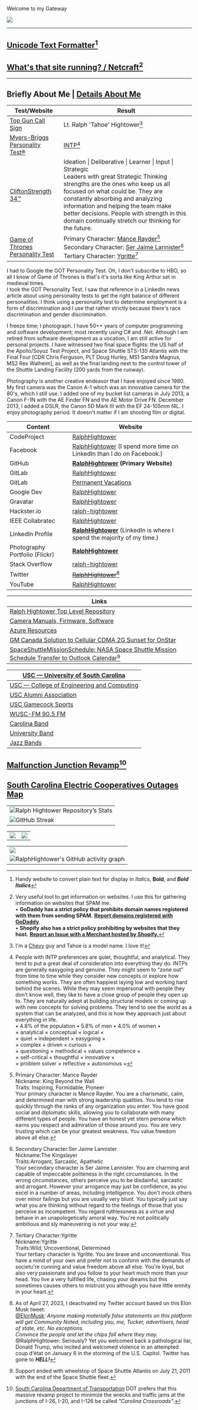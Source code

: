 Welcome to my Gateway 

<a href="https://m.maploco.com/visited-states/mine.php?states=AL-AR-DC-DE-FL-GA-IA-IL-IN-KS-KY-LA-MD-MI-MN-MO-MS-NC-NE-OH-PA-RI-SC-TN-VA-WI-WV&w=ml"><img src="https://map1.maploco.com/visited-states/ml/AL-AR-DC-DE-FL-GA-IA-IL-IN-KS-KY-LA-MD-MI-MN-MO-MS-NC-NE-OH-PA-RI-SC-TN-VA-WI-WV.png" border=0></a>

<hr>

## [Unicode Text Formatter](https://lingojam.com/BoldTextGenerator)[^51]
[^51]: Handy website to convert plain text for display in *Italics*, **Bold**, and ***Bold Italics***
## [What's that site running? / Netcraft](https://sitereport.netcraft.com/ )[^52]
[^52]: Very useful tool to get information on websites. I use this for gathering information on websites that SPAM me. <br>• **GoDaddy has a strict policy that prohibits domain names registered with them from sending SPAM.** **[Report domains registered with GoDaddy](https://supportcenter.godaddy.com/AbuseReport/Index?ci=22420)**. <br>• **Shopify also has a strict policy prohibiting by websites that they host.** **[Report an Issue with a Merchant hosted by Shopify.](https://www.shopify.com/legal/report-aup-violation)**

<hr>

## Briefly About Me \| [Details About Me](https://ralphhightower.github.io/RalphHightower/)

|  Test/Website | Result |
|---|---|
| [Top Gun Call Sign](http://www.topgunday.com/call-sign-generator/) | Lt. Ralph 'Tahoe' Hightower[^11] |
| [Myers-Briggs Personality Test®](https://www.myersbriggs.org/my-mbti-personality-type/mbti-basics/) | [INTP](https://www.mbtionline.com/en-US/MBTI-Types/INTP)[^12] |
| [CliftonStrength 34™](https://www.gallup.com/cliftonstrengths/en/253868/popular-cliftonstrengths-assessment-products.aspx) | Ideation \| Deliberative \| Learner \| Input \| Strategic<br>Leaders with great Strategic Thinking strengths are the ones who keep us all focused on what could be. They are constantly absorbing and analyzing information and helping the team make better decisions. People with strength in this domain continually stretch our thinking for the future. |
| [Game of Thrones Personality Test](https://mygotcharacter.com/) | Primary Character: [Mance Rayder](https://mygotcharacter.com/EKJKKKCKIACFCK.html)[^13]<br>Secondary Character:  [Ser Jaime Lannister](https://mygotcharacter.com/EKJKKKCKIACFCK.html)[^14]<br>Tertiary Character: [Ygritte](https://mygotcharacter.com/EKJKKKCKIACFCK.html)[^15] |

I had to Google the GOT Personality Test. Oh, I don't subscribe to HBO, so all I know of Game of Thrones is that's it's sorta like King Arthur set in medieval times.<br>I took the GOT Personality Test. I saw that reference in a LinkedIn news article about using personality tests to get the right balance of different personalities. I think using a personality test to determine employment is a form of discrimination and I use that rather strictly because there's race discrimination and gender discrimination.

[^11]: I'm a [Chevy](https://www.chevrolet.com/) guy and Tahoe is a model name. I love it!
[^12]: People with INTP preferences are quiet, thoughtful, and analytical. They tend to put a great deal of consideration into everything they do. INTPs are generally easygoing and genuine. They might seem to “zone out” from time to time while they consider new concepts or explore how something works. They are often happiest laying low and working hard behind the scenes. While they may seem impersonal with people they don’t know well, they like to have a close group of people they open up to. They are naturally adept at building structural models or coming up with new concepts for solving problems. They tend to see the world as a system that can be analyzed, and this is how they approach just about everything in life.<br>• 4.8% of the population • 5.8% of men • 4.0% of women •<br>× analytical × conceptual × logical ×<br>× quiet × independent × easygoing ×<br>× complex × driven × curious ×<br>× questioning × methodical × values competence ×<br>× self-critical × thoughtful × innovative ×<br>× problem solver × reflective × autonomous ×
[^13]: Primary Character: Mance Rayder <br>Nickname: King Beyond the Wall<br>Traits: Inspiring, Formidable, Pioneer<br>Your primary character is Mance Rayder. You are a charismatic, calm, and determined man with strong leadership qualities. You tend to rise quickly through the ranks of any organization you enter. You have good social and diplomatic skills, allowing you to collaborate with many different types of people. You have an honest yet stern persona which earns you respect and admiration of those around you. You are very trusting which can be your greatest weakness. You value freedom above all else.
[^14]: Secondary Character:Ser Jaime Lannister<br>Nickname:The Kingslayer<br>Traits:Arrogant, Sarcastic, Apathetic<br>Your secondary character is Ser Jaime Lannister. You are charming and capable of impeccable politeness in the right circumstances. In the wrong circumstances, others perceive you to be disdainful, sarcastic and arrogant. However your arrogance may just be confidence, as you excel in a number of areas, including intelligence. You don't mock others over minor failings but you are usually very blunt. You typically just say what you are thinking without regard to the feelings of those that you perceive as incompetent. You regard ruthlessness as a virtue and behave in an unapologetically amoral way. You're not politically ambitious and sly maneuvering is not your way.
[^15]: Tertiary Character:Ygritte<br>Nickname:Ygritte<br>Traits:Wild, Uncoventional, Determined<br>Your tertiary character is Ygritte. You are brave and unconventional. You have a mind of your own and prefer not to conform with the demands of societu're cunning and value freedom above all else. You're loyal, but also very passionate and you follow to your heart much more than your head. You live a very fulfilled life, chasing your dreams but this sometimes causes others to mistrust you although you have little enmity in your heart.

I freeze time; I photograph. I have 50++ years of computer programming and software development; most recently using C# and .Net. Athough I am retired from software development as a vocation, I am still active for personal projects. I have witnessed two final space flights: the US half of the Apollo/Soyuz Test Project, and Space Shuttle STS-135 Atlantis with the Final Four \[CDR Chris Ferguson, PLT Doug Hurley, MS1 Sandra Magnus, MS2 Rex Walheim\], as well as the final landing next to the control tower of the Shuttle Landing Facility (200 yards from the runway).

Photography is another creative endeavor that I have enjoyed since 1980. My first camera was the Canon A-1 which was an innovative camera for the 80's, which I still use. I added one of my bucket list cameras in July 2013, a Canon F-1N with the AE Finder FN and the AE Motor Drive FN. December 2013, I added a DSLR, the Canon 5D Mark III with the EF 24-105mm f4L. I enjoy photography period. It doesn't matter if I am shooting film or digital. 

| Content | Website |
|---------|---------|
| CodeProject | [RalphHightower](https://www.codeproject.com/Members/RalphHightower) |
| Facebook | [RalphHightower](https://www.facebook.com/ralph.hightower/) (I spend more time on LinkedIn than I do on Facebook.) |
| GitHub | **[RalphHightower](https://ralphhightower.github.io/RalphHightower/)** **(Primary Website)** |
| GitLab | [RalphHightower](https://gitlab.com/RalphHightower) |
| GitLab | [Permanent Vacations](https://gitlab.com/permanent-vacations) |
| Google Dev | [RalphHightower](https://g.dev/RalphHightower) |
| Gravatar | [RalphHightower](http://gravatar.com/ralphhightower) |
| Hackster.io | [ralph-hightower](https://www.hackster.io/ralph-hightower) |
| IEEE Collabratec | [RalphHightower](https://ieee-collabratec.ieee.org/app/p/RalphHightower) |
| LinkedIn Profile | **[RalphHightower](https://www.linkedin.com/in/ralphhightower/)** (LinkedIn is where I spend the majority of my time.) |
| Photography Portfolio \(Flickr\) | **[RalphHightower](https://www.flickr.com/photos/ralphhightower/)** |
| Stack Overflow | [ralph-hightower](https://stackoverflow.com/users/19978043/ralph-hightower) |
| Twitter | ~~[RalphHightower](https://twitter.com/RalphHightower)~~[^21]|
| YouTube | [RalphHightower](https://www.youtube.com/@RalphHightower&show_icons)  |

[^21]: As of April 27, 2023, I deactivated my Twitter account based on this Elon Musk tweet:<br>[@ElonMusk](https://twitter.com/elonmusk/status/1651602599345373186): *Anyone making materially false statements on this platform will get Community Noted, including you, me, Tucker, advertisers, head of state, etc. No exceptions. <br>Convince the people and let the chips fall where they may.* <br>@RalphHightower: Seriously? Yet you welcomed back a pathological liar, Donald Trump, who incited and welcomed violence in an attempted coup d'état on January 6 in the storming of the U.S. Capitol. Twitter has gone to ***HELL!***

| Links |
|-------|
| [Ralph Hightower Top Level Repository](https://ralphhightower.github.io/RalphHightower/) |
| [Camera Manuals, Firmware, Software](https://ralphhightower.github.io/RalphHightower/CanonFirmwareSoftware.html) |
| [Azure Resources](https://ralphhightower.github.io/Azure-Resources/) |
| [GM Canada Solution to Cellular CDMA 2G Sunset for OnStar](https://ralphhightower.github.io/GM-Canada-OnStar-2G-Sunset/) |
| [SpaceShuttleMissionSchedule: NASA Space Shuttle Mission Schedule Transfer to Outlook Calendar](https://ralphhightower.github.io/SpaceShuttleMissionSchedule/)[^31] |

[^31]: Support ended with wheelstop of Space Shuttle Atlantis on July 21, 2011 with the end of the Space Shuttle fleet. 

| [USC — University of South Carolina](https://www.sc.edu) |
|---|
| [USC — College of Engineering and Computing](https://sc.edu/study/colleges_schools/engineering_and_computing/index.php) |
| [USC Alumni Association](https://uofscalumni.org/) |
| [USC Gamecock Sports](https://gamecocksonline.com/) |
| [WUSC-FM 90.5 FM](https://garnetgate.sa.sc.edu/organization/wuscfm) |
| [Carolina Band](https://sc.edu/study/colleges_schools/music/ensembles/usc_bands/athletic_bands/carolina_band/index.php)  |
| [University Band](https://sc.edu/study/colleges_schools/music/ensembles/usc_bands/concert_bands/university_band.php) |
| [Jazz Bands](https://sc.edu/study/colleges_schools/music/ensembles/jazz_ensembles/index.php) |

## [Malfunction Junction Revamp](https://www.scdotcarolinacrossroads.com/)[^41]

[^41]: [South Carolina Department of Transportation](https://www.scdot.org/) DOT prefers that this massive revamp project to minimize the wrecks and traffic jams at the junctions of I-26, I-20, and I-126 be called *"Carolina Crossroads"*.

## [South Carolina Electric Cooperatives Outages Map](https://outages.ecsc.org/outages/maps)

|   |
|---|
| ![Ralph Hightower Repository’s Stats](https://github-readme-stats.vercel.app/api?username=RalphHightower&show_icons=true) |
| ![GitHub Streak](https://streak-stats.vercel.app?user=RalphHightower&date_format=Y-m-d&ring=3f99ed&fire=3f99ed&currStreakNum=3f99ed&currStreakLabel=3f99ed) |

|   |   |
|---|---|
| ![](https://github-profile-summary-cards.vercel.app/api/cards/repos-per-language?username=RalphHightower&theme=default) | ![](https://github-profile-summary-cards.vercel.app/api/cards/most-commit-language?username=RalphHightower&theme=default) | ![](https://github-profile-summary-cards.vercel.app/api/cards/productive-time&username=RalphHightower&theme=default&utcOffset=-5) |

|   |
|---|
| ![](https://github-profile-summary-cards.vercel.app/api/cards/profile-details?username=RalphHightower&theme=default) |
| ![RalphHightower's GitHub activity graph](https://github-readme-activity-graph.cyclic.app/graph?username=RalphHightower&theme=minimal) |

